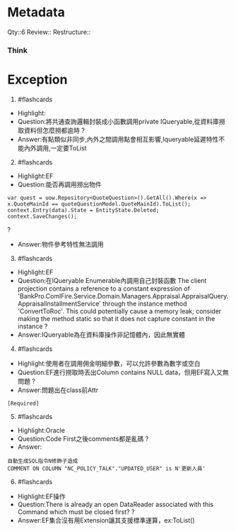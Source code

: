 # Metadata
Qty::6
Review::
Restructure::

### Think


# Exception




1. #flashcards 
- Highlight:
- Question:將共通查詢邏輯封裝成小函數調用private IQueryable,從資料庫撈取資料但怎麼撈都逾時
?
- Answer:有點類似非同步,內外之間調用點會相互影響,Iqueryable延遲特性不能內外調用,一定要ToList

2. #flashcards 
- Highlight:EF
- Question:能否再調用撈出物件
```
var quest = uow.Repository<QuoteQuestion>().GetAll().Where(x => x.QuoteMainId == quoteQuestionModel.QuoteMainId).ToList();
context.Entry(data).State = EntityState.Deleted;
context.SaveChanges();
```
?
- Answer:物件參考特性無法調用

3. #flashcards 
- Highlight:EF
- Question:在IQueryable Enumerable內調用自己封裝函數
The client projection contains a reference to a constant expression of 'BankPro.ComlFire.Service.Domain.Managers.Appraisal.AppraisalQuery.AppraisalInstallmentService' through the instance method 'ConvertToRoc'. This could potentially cause a memory leak; consider making the method static so that it does not capture constant in the instance
?
- Answer:IQueryable為在資料庫操作非記憶體內，因此無實體

4. #flashcards 
- Highlight:使用者在調用佣金明細參數，可以允許參數為數字或空白
- Question:EF進行撈取時丟出Column contains NULL data，但用EF寫入又無問題
?
- Answer:問題出在class前Attr
```
[Required]
```

5. #flashcards 
- Highlight:Oracle
- Question:Code First之後comments都是亂碼
?
- Answer:
```
自動生成SQL指令N修飾子造成
COMMENT ON COLUMN "NC_POLICY_TALK"."UPDATED_USER" is N'更新人員' 
```

6. #flashcards 
- Highlight:EF操作
- Question:There is already an open DataReader associated with this Command which must be closed first?
?
- Answer:EF集合沒有用Extension讓其支援標準運算，ex:ToList() 